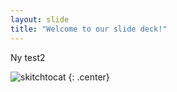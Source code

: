 ```yaml
---
layout: slide
title: "Welcome to our slide deck!"
---
```


Ny test2

![skitchtocat](https://octodex.github.com/images/skitchtocat.png)
{: .center}
